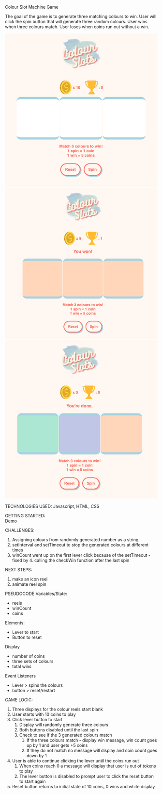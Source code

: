 Colour Slot Machine Game

The goal of the game is to generate three matching colours to win. User will click the spin button that will generate three random colours. User wins when three colours match. User loses when coins run out without a win.

<img src="images/Start-screen.png">
<img src="images/Win-screen.png">
<img src="images/Loss-screen.png">

TECHNOLOGIES USED:
Javascript, HTML, CSS

GETTING STARTED:
<br>
<a href="https://joannewckam.github.io/firstGAproject">Demo</a>

CHALLENGES:

1. Assigning colours from randomly generated number as a string
2. setInterval and setTimeout to stop the generated colours at different times
3. winCount went up on the first lever click because of the setTimeout - fixed by 4. calling the checkWin function after the last spin

NEXT STEPS:

1. make an icon reel
2. animate reel spin

PSEUDOCODE
Variables/State:

- reels
- winCount
- coins

Elements:

- Lever to start
- Button to reset

Display

- number of coins
- three sets of colours
- total wins

Event Listeners

- Lever > spins the colours
- button > reset/restart

GAME LOGIC:

1. Three displays for the colour reels start blank
2. User starts with 10 coins to play
3. Click lever button to start
   1. Display will randomly generate three colours
   2. Both buttons disabled until the last spin
   3. Check to see if the 3 generated colours match
      1. If the three colours match - display win message, win count goes up by 1 and user gets +5 coins
      2. If they do not match no message will display and coin count goes down by 1
4. User is able to continue clicking the lever until the coins run out
   1. When coins reach 0 a message will display that user is out of tokens to play
   2. The lever button is disabled to prompt user to click the reset button to start again
5. Reset button returns to initial state of 10 coins, 0 wins and white display
